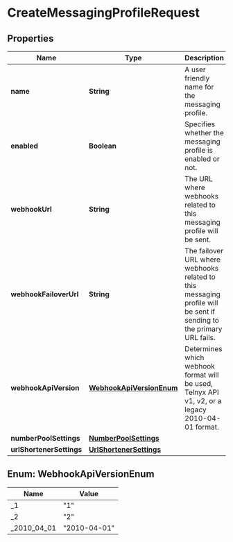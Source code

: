 # CreateMessagingProfileRequest

## Properties
Name | Type | Description | Notes
------------ | ------------- | ------------- | -------------
**name** | **String** | A user friendly name for the messaging profile. | 
**enabled** | **Boolean** | Specifies whether the messaging profile is enabled or not. |  [optional]
**webhookUrl** | **String** | The URL where webhooks related to this messaging profile will be sent. |  [optional]
**webhookFailoverUrl** | **String** | The failover URL where webhooks related to this messaging profile will be sent if sending to the primary URL fails. |  [optional]
**webhookApiVersion** | [**WebhookApiVersionEnum**](#WebhookApiVersionEnum) | Determines which webhook format will be used, Telnyx API v1, v2, or a legacy 2010-04-01 format. |  [optional]
**numberPoolSettings** | [**NumberPoolSettings**](NumberPoolSettings.md) |  |  [optional]
**urlShortenerSettings** | [**UrlShortenerSettings**](UrlShortenerSettings.md) |  |  [optional]

<a name="WebhookApiVersionEnum"></a>
## Enum: WebhookApiVersionEnum
Name | Value
---- | -----
_1 | &quot;1&quot;
_2 | &quot;2&quot;
_2010_04_01 | &quot;2010-04-01&quot;
